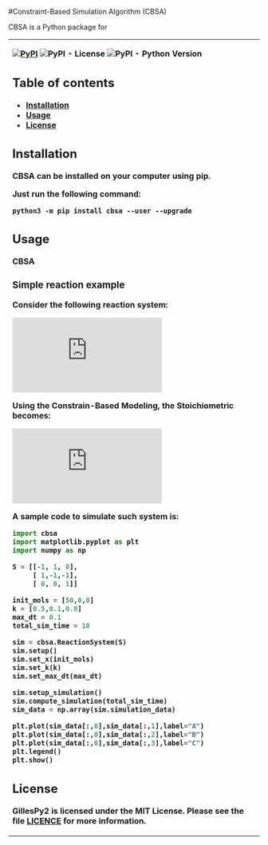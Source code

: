 #Constraint-Based Simulation Algorithm (CBSA)

CBSA is a Python package for 
<table><tr><td><b>


[![PyPI](https://img.shields.io/pypi/v/cbsa.svg?color=b44e48)](https://pypi.org/project/cbsa)
![PyPI - License](https://img.shields.io/pypi/l/cbsa.svg?color=lightgray)
![PyPI - Python Version](https://img.shields.io/pypi/pyversions/cbsa.svg?color=lightgreen)

Table of contents
-----------------

* [Installation](#installation)
* [Usage](#usage)
* [License](#license)


Installation
------------

CBSA can be installed on your computer using pip.

Just run the following command:
```
python3 -m pip install cbsa --user --upgrade
```

Usage
-----

CBSA 

### Simple reaction example

Consider the following reaction system:

![equation](https://latex.codecogs.com/gif.latex?%5CLARGE%20A%20%5Cleftrightarrow%20B%20%5Crightarrow%20C)

Using the Constrain-Based Modeling, the Stoichiometric becomes:

![equation](https://latex.codecogs.com/gif.latex?%5CLARGE%20S%20%3D%20%5Cbegin%7Bbmatrix%7D%20-1%20%26%201%20%26%200%20%5C%5C%201%20%26%20-1%20%26%20-1%20%5C%5C%200%20%26%200%20%26%201%20%5Cend%7Bbmatrix%7D)

A sample code to simulate such system is:


```python
import cbsa
import matplotlib.pyplot as plt
import numpy as np

S = [[-1, 1, 0],
     [ 1,-1,-1],
     [ 0, 0, 1]]

init_mols = [50,0,0]
k = [0.5,0.1,0.8]
max_dt = 0.1
total_sim_time = 10

sim = cbsa.ReactionSystem(S)
sim.setup()
sim.set_x(init_mols)
sim.set_k(k)
sim.set_max_dt(max_dt)

sim.setup_simulation()
sim.compute_simulation(total_sim_time)
sim_data = np.array(sim.simulation_data)

plt.plot(sim_data[:,0],sim_data[:,1],label="A")
plt.plot(sim_data[:,0],sim_data[:,2],label="B")
plt.plot(sim_data[:,0],sim_data[:,3],label="C")
plt.legend()
plt.show()
```



License
-------

GillesPy2 is licensed under the MIT License.  Please see the file [LICENCE](LICENSE) for more information.




